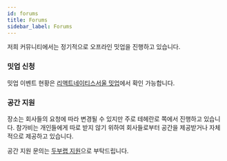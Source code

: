 ```yaml
---
id: forums
title: Forums
sidebar_label: Forums
---
```


저희 커뮤니티에서는 정기적으로 오프라인 밋업을 진행하고 있습니다.

### 밋업 신청

밋업 이벤트 현황은 [리액트네이티스서울 밋업](https://www.meetup.com/react-native-seoul)에서 확인 가능합니다.

### 공간 지원

장소는 회사들의 요청에 따라 변경될 수 있지만 주로 테헤란로 쪽에서 진행하고 있습니다.
참가비는 개인들에게 따로 받지 않기 위하여 회사들로부터 공간을 제공받거나 자체적으로 제공하고 있습니다.

공간 지원 문의는 [두부랩 지원](mailto:support@dooboolab.com)으로 부탁드립니다.
